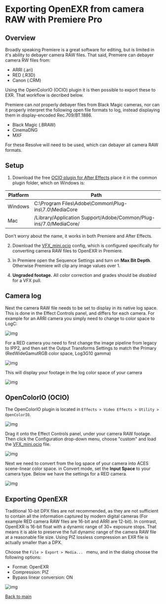 # Exporting OpenEXR from camera RAW with Premiere Pro

## Overview

Broadly speaking Premiere is a great software for editing, but is limited in it's ability to debayer camera RAW files. That said, Premiere can debayer camera RW files from:

 - ARRI (.ari)
 - RED (.R3D)
 - Canon (.CRM)
 
Using the OpenColorIO (OCIO) plugin it is then possible to export these to EXR. That workflow is decribed below.

Premiere can *not* properly debayer files from Black Magic cameras, nor can it properly interpret the following open file formats to log, instead displaying them in display-encoded Rec.709/BT.1886.

- Black Magic (.BRAW)
- CinemaDNG
- MXF

For these Resolve will need to be used, which can debayer all camera RAW formats.

## Setup

  1. Download the free [OCIO plugin for After Effects](https://fnordware.blogspot.com/2012/05/opencolorio-for-after-effects.html) place it in the common plugin folder, which on Windows is:<br>

| Platform	| Path
|-----------|---------------------------------------------------------------
| Windows	| C:\Program Files\Adobe\Common\Plug-ins\7.0\MediaCore
| Mac	      | /Library/Application Support/Adobe/Common/Plug-ins/7.0/MediaCore/ 

Don't worry about the name, it works in both Premiere and After Effects.

  2. Download the [VFX_mini.ocio](https://github.com/sharktacos/OpenColorIO-configs/blob/main/software/Premiere/VFX_mini.ocio) config, which is configured specifically for converting camera RAW files to OpenEXR in Premiere. 

  3. In Premiere open the Sequence Settings and turn on  **Max Bit Depth**. Otherwise Premiere will clip any image values over 1. 
  4. **Ungraded footage.** All color correction and grades should be *disabled* for a VFX pull.

## Camera log

Next the camera RAW file needs to be set to display in its native log space. This is done in the Effect Controls panel, and differs for each camera. For example for an ARRI camera you simply need to change to color space to LogC:

![img](img/premiereB1.jpg)

For a RED camera you need to first change the image pipeline from legacy to IPP2, and then set the Output Transforms Settings to match the Primary (RedWideGamutRGB color space, Log3G10 gamma)

![img](img/premiereB2.jpg)

This will display your footage in the log color space of your camera

![img](img/premiereB7.jpg)


## OpenColorIO (OCIO)

The OpenColorIO plugin is located in ````Effects > Video Effects > Utility > OpenColorIO````. 

![img](img/premiereB3.jpg)

Drag it onto the Effect Controls panel, under your camera RAW footage. Then click the Configuration drop-down menu, choose "custom" and load the [VFX_mini.ocio](https://github.com/sharktacos/OpenColorIO-configs/blob/main/software/Premiere/VFX_mini.ocio) file.

![img](img/premiereB4.jpg)

Next we need to convert from the log space of your camera into ACES scene-linear color space. in Convert mode, set the **Input Space** to your camera type. Below we have the settings for a RED camera.

![img](img/premiereB5.jpg)


## Exporting OpenEXR

Traditional 10-bit DPX files are not recommended, as they are not sufficient to contain all the information captured by modern digital cameras (For example RED camera RAW files are 16-bit and ARRI are 12-bit). In contrast, OpenEXR is 16-bit float with a dynamic range of 30+ exposure stops. That means it is able to preserve the full dynamic range of the camera RAW file at a reasonable file size. Using PIZ lossless compression an EXR file is actually smaller than a DPX.

Choose the ```File > Export > Media... ``` menu, and in the dialog choose the following options:

 - Format: OpenEXR
 - Compression: PIZ  
 - Bypass linear conversion: ON

![img](img/premiereB6.jpg)


[Back to main](../StdX_ACES)
